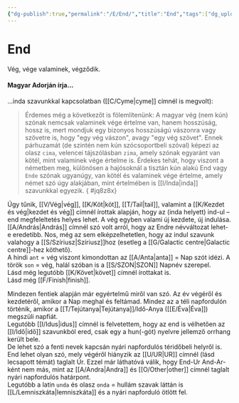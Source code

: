 ```yaml
---
{"dg-publish":true,"permalink":"/E/End/","title":"End","tags":["dg_uploaded"],"created":"2023-10-17T08:29","updated":"2023-11-08T03:40"}
---
```



# End

Vég, vége valaminek, végződik.  

#### Magyar Adorján írja...

...inda szavunkkal kapcsolatban ([[C/Cyme\|cyme]] címnél is megvolt):  
> Érdemes még a következőt is fölemlítenünk: A magyar vég (nem kún) szónak nemcsak valaminek vége értelme van, hanem hosszúság, hossz is, mert mondjuk egy bizonyos hosszúságú vászonra vagy szövetre is, hogy "egy vég vászon", avagy "egy vég szövet". Ennek párhuzamát (de szintén nem kún szócsoportbeli szóval) képezi az olasz `cima`, velencei tájszólásban `zima`, amely szónak egyaránt van kötél, mint valaminek vége értelme is. Érdekes tehát, hogy viszont a németben meg, különösen a hajósoknál a tisztán kún alakú End vagy `Ende` szónak ugyanúgy, van kötél és valaminek vége értelme, amely német szó úgy alakjában, mint értelmében is [[I/Inda\|inda]] szavunkkal egyezik.  { #jq8z8x}


  

Úgy tűnik, [[V/Vég\|vég]], [[K/Köt\|köt]], [[T/Tail\|tail]], valamint a [[K/Kezdet és vég\|kezdet és vég]] címnél írottak alapján, hogy az (inda helyett) ind-ul – end megfeleltetés helyes lehet. A vég egyben valami új kezdete, új indulása. [[A/András\|András]] címnél szó volt arról, hogy az Endre névváltozat lehet-e eredetibb. Nos, még az sem elképzelhetetlen, hogy az indul szavunk valahogy a [[S/Szíriusz\|Szíriusz]]hoz (esetleg a [[G/Galactic centre\|Galactic centre]]-hez köthető).  
A hindi `ant` = vég viszont kimondottan az [[A/Anta\|anta]] = Nap szót idézi. A török `son` = vég, halál szóban is a [[S/SZON\|SZON]] Napnév szerepel.  
Lásd még legutóbb [[K/Követ\|követ]] címnél írottakat is.  
Lásd még [[F/Finish\|finish]].  

Mindezen fentiek alapján már egyértelmű miről van szó. Az év végéről és kezdetéről, amikor a Nap meghal és feltámad. Mindez az a téli napfordulón történik, amikor a [[T/Tejútanya\|Tejútanya]]/Idő-Anya ([[E/Éva\|Éva]]) megszüli napfiát.  
Legutóbb [[I/Idus\|idus]] címnél is felvetettem, hogy az end is vélhetően az [[I/Idő\|idő]] szavunkból ered, csak egy a hun(-gót) nyelvre jellemző orrhang került bele.  
De lehet szó a fenti nevek kapcsán nyári napfordulós téridőbeli helyről is. End lehet olyan szó, mely végéről hiányzik az [[U/UR\|UR]] címnél (lásd lecsapott témát) taglalt Úr. Ezzel már láthatóvá válik, hogy End-Ur And-Ar-ként nem más, mint az [[A/Andra\|Andra]] és [[O/Other\|other]] címnél taglalt nyári napfordulós határpont.  
Legutóbb a latin `unda` és olasz `onda` = hullám szavak láttán is [[L/Lemniszkáta\|lemniszkáta]] és a nyári napforduló ötlött fel.  